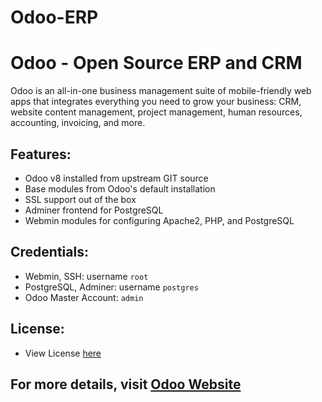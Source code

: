 # Odoo-ERP

# Odoo - Open Source ERP and CRM

Odoo is an all-in-one business management suite of mobile-friendly web apps that integrates everything you need to grow your business: CRM, website content management, project management, human resources, accounting, invoicing, and more.

## Features:
- Odoo v8 installed from upstream GIT source
- Base modules from Odoo's default installation
- SSL support out of the box
- Adminer frontend for PostgreSQL
- Webmin modules for configuring Apache2, PHP, and PostgreSQL

## Credentials:
- Webmin, SSH: username `root`
- PostgreSQL, Adminer: username `postgres`
- Odoo Master Account: `admin`

## License:
- View License [here](LICENSE)

## For more details, visit [Odoo Website](https://www.odoo.com)
